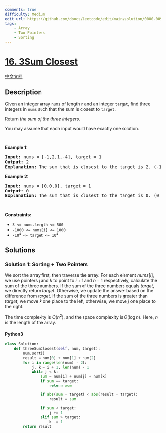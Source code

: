 ```yaml
---
comments: true
difficulty: Medium
edit_url: https://github.com/doocs/leetcode/edit/main/solution/0000-0099/0016.3Sum%20Closest/README_EN.md
tags:
    - Array
    - Two Pointers
    - Sorting
---
```


<!-- problem:start -->

# [16. 3Sum Closest](https://leetcode.com/problems/3sum-closest)

[中文文档](/solution/0000-0099/0016.3Sum%20Closest/README.md)

## Description

<!-- description:start -->

<p>Given an integer array <code>nums</code> of length <code>n</code> and an integer <code>target</code>, find three integers in <code>nums</code> such that the sum is closest to <code>target</code>.</p>

<p>Return <em>the sum of the three integers</em>.</p>

<p>You may assume that each input would have exactly one solution.</p>

<p>&nbsp;</p>
<p><strong class="example">Example 1:</strong></p>

<pre>
<strong>Input:</strong> nums = [-1,2,1,-4], target = 1
<strong>Output:</strong> 2
<strong>Explanation:</strong> The sum that is closest to the target is 2. (-1 + 2 + 1 = 2).
</pre>

<p><strong class="example">Example 2:</strong></p>

<pre>
<strong>Input:</strong> nums = [0,0,0], target = 1
<strong>Output:</strong> 0
<strong>Explanation:</strong> The sum that is closest to the target is 0. (0 + 0 + 0 = 0).
</pre>

<p>&nbsp;</p>
<p><strong>Constraints:</strong></p>

<ul>
	<li><code>3 &lt;= nums.length &lt;= 500</code></li>
	<li><code>-1000 &lt;= nums[i] &lt;= 1000</code></li>
	<li><code>-10<sup>4</sup> &lt;= target &lt;= 10<sup>4</sup></code></li>
</ul>

<!-- description:end -->

## Solutions

<!-- solution:start -->

### Solution 1: Sorting + Two Pointers

We sort the array first, then traverse the array. For each element $nums[i]$, we use pointers $j$ and $k$ to point to $i+1$ and $n-1$ respectively, calculate the sum of the three numbers. If the sum of the three numbers equals $target$, we directly return $target$. Otherwise, we update the answer based on the difference from $target$. If the sum of the three numbers is greater than $target$, we move $k$ one place to the left, otherwise, we move $j$ one place to the right.

The time complexity is $O(n^2)$, and the space complexity is $O(\log n)$. Here, $n$ is the length of the array.

<!-- tabs:start -->

#### Python3

```python
class Solution:
    def threeSumClosest(self, num, target):
        num.sort()
        result = num[0] + num[1] + num[2]
        for i in range(len(num) - 2):
            j, k = i + 1, len(num) - 1
            while j < k:
                sum = num[i] + num[j] + num[k]
                if sum == target:
                    return sum

                if abs(sum - target) < abs(result - target):
                    result = sum

                if sum < target:
                    j += 1
                elif sum > target:
                    k -= 1
        return result
```
